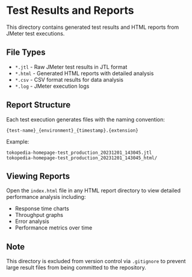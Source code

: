 # Test Results and Reports

This directory contains generated test results and HTML reports from JMeter test executions.

## File Types

- `*.jtl` - Raw JMeter test results in JTL format
- `*.html` - Generated HTML reports with detailed analysis
- `*.csv` - CSV format results for data analysis
- `*.log` - JMeter execution logs

## Report Structure

Each test execution generates files with the naming convention:
```
{test-name}_{environment}_{timestamp}.{extension}
```

Example:
```
tokopedia-homepage-test_production_20231201_143045.jtl
tokopedia-homepage-test_production_20231201_143045_html/
```

## Viewing Reports

Open the `index.html` file in any HTML report directory to view detailed performance analysis including:
- Response time charts
- Throughput graphs
- Error analysis
- Performance metrics over time

## Note

This directory is excluded from version control via `.gitignore` to prevent large result files from being committed to the repository.